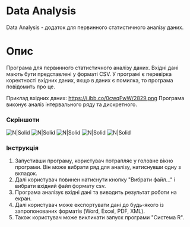 # Data Analysis

Data Analysis - додаток для первинного статистичного аналізу даних.

# Опис
Програма для первинного статистичного аналізу даних. Вхідні дані мають бути представлені у форматі CSV. У програмі є перевірка коректності вхідних даних, якщо в даних є помилка, то програма повідомить про це.

Приклад вхідних даних:
https://i.ibb.co/0cwqFwW/2829.png
Програма виконує аналіз інтервального ряду та дискретного.
### Скріншоти
![N|Solid](https://i.imgur.com/YYfMFvv.png)
![N|Solid](https://i.imgur.com/BIsalap.png)
![N|Solid](https://i.imgur.com/nFtDFcV.png)
![N|Solid](https://i.imgur.com/KfmCoVf.png)
![N|Solid](https://i.imgur.com/c4wZ4vC.png)

### Інструкція
1. Запустивши програму, користувач потрапляє у головне вікно програми. Він може вибрати ряд для аналізу, натиснувши одну з вкладок.
2. Далі користувач повинен натиснути кнопку "Вибрати файл..." і вибрати вхідний файл формату csv.
3. Програма аналізує вхідні дані та виводить результат роботи на екран.
4. Далі користувач може експортувати дані до будь-якого із запропонованих форматів (Word, Excel, PDF, XML).
5. Також користувач може викликати запуск програми "Система R".
